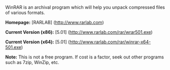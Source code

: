 WinRAR is an archival program which will help you unpack compressed files of various formats.

**Homepage:** [RARLAB] (http://www.rarlab.com)

**Current Version (x86):** [5.01] (http://www.rarlab.com/rar/wrar501.exe)

**Current Version (x64):** [5.01] (http://www.rarlab.com/rar/winrar-x64-501.exe)

**Note:** This is not a free program. If cost is a factor, seek out other programs such as 7zip, WinZip, etc.